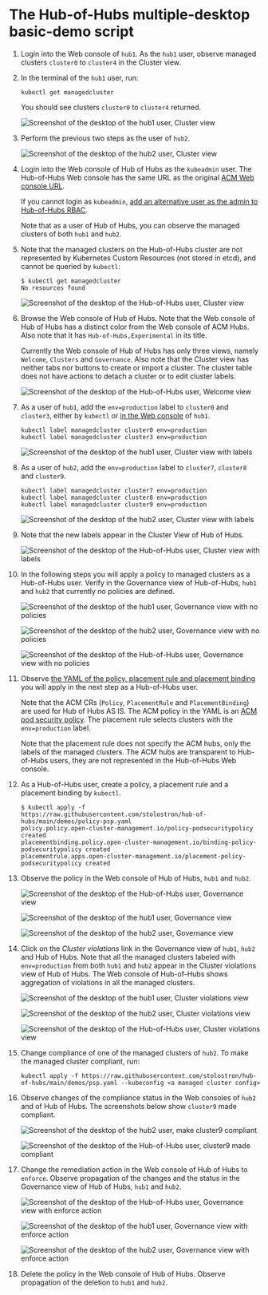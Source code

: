 # The Hub-of-Hubs multiple-desktop basic-demo script

1.  Login into the Web console of `hub1`. As the `hub1` user, observe managed clusters `cluster0` to `cluster4` in the
    Cluster view.

1.  In the terminal of the `hub1` user, run:

    ```
    kubectl get managedcluster
    ```

    You should see clusters `cluster0` to `cluster4` returned.

    ![Screenshot of the desktop of the hub1 user, Cluster view](images/hub1.png)

1.  Perform the previous two steps as the user of `hub2`.

    ![Screenshot of the desktop of the hub2 user, Cluster view](images/hub2.png)

1.  Login into the Web console of Hub of Hubs as the `kubeadmin` user. The Hub-of-Hubs Web console has the same URL as the original [ACM Web console URL](https://access.redhat.com/documentation/en-us/red_hat_advanced_cluster_management_for_kubernetes/2.4/html/web_console/web-console#accessing-your-console).

    If you cannot login as `kubeadmin`, [add an alternative user as the admin to Hub-of-Hubs RBAC](https://github.com/stolostron/hub-of-hubs-rbac#update-role-bindings-or-role-definitions).

    Note that as a user of Hub of Hubs, you can observe the managed clusters of both `hub1` and `hub2`.

1.  Note that the managed clusters on the Hub-of-Hubs cluster are not represented by Kubernetes Custom Resources
    (not stored in etcd), and cannot be queried by `kubectl`:

    ```
    $ kubectl get managedcluster
    No resources found
    ```

    ![Screenshot of the desktop of the Hub-of-Hubs user, Cluster view](images/hoh.png)

1.  Browse the Web console of Hub of Hubs. Note that the Web console of Hub of Hubs has a distinct color from the
    Web console of ACM Hubs. Also note that it has `Hub-of-Hubs,Experimental` in its title.

    Currently the Web console of Hub of Hubs has only three views, namely `Welcome`, `Clusters` and
    `Governance`. Also note that the Cluster view has neither tabs nor buttons to create or import a cluster.
    The cluster table does not have actions to detach a cluster or to edit cluster labels.

    ![Screenshot of the desktop of the Hub-of-Hubs user, Welcome view](images/hoh_welcome.png)

1.  As a user of `hub1`, add the `env=production` label to `cluster0` and `cluster3`, either by `kubectl`
    or
    [in the Web console](https://access.redhat.com/documentation/en-us/red_hat_advanced_cluster_management_for_kubernetes/2.4/html/clusters/managing-your-clusters#managing-cluster-labels)
    of `hub1`.

    ```
    kubectl label managedcluster cluster0 env=production
    kubectl label managedcluster cluster3 env=production
    ```

    ![Screenshot of the desktop of the hub1 user, Cluster view with labels](images/hub1_labels.png)

1.  As a user of `hub2`, add the `env=production` label to `cluster7`, `cluster8` and `cluster9`.

    ```
    kubectl label managedcluster cluster7 env=production
    kubectl label managedcluster cluster8 env=production
    kubectl label managedcluster cluster9 env=production
    ```

    ![Screenshot of the desktop of the hub2 user, Cluster view with labels](images/hub2_labels.png)

1.  Note that the new labels appear in the Cluster View of Hub of Hubs.

    ![Screenshot of the desktop of the Hub-of-Hubs user, Cluster view with labels](images/hoh_labels.png)

1.  In the following steps you will apply a policy to managed clusters as a Hub-of-Hubs user. Verify in the
    Governance view of Hub-of-Hubs, `hub1` and `hub2` that currently no policies are defined.

    ![Screenshot of the desktop of the hub1 user, Governance view with no policies](images/hub1_no_policies.png)

    ![Screenshot of the desktop of the hub2 user, Governance view with no policies](images/hub2_no_policies.png)

    ![Screenshot of the desktop of the Hub-of-Hubs user, Governance view with no policies](images/hoh_no_policies.png)

1.  Observe
    [the YAML of the policy, placement rule and placement binding](https://raw.githubusercontent.com/stolostron/hub-of-hubs/main/demos/policy-psp.yaml )
    you will apply in the next step as a Hub-of-Hubs user.

    Note that the ACM CRs (`Policy`, `PlacementRule` and `PlacementBinding`) are used for Hub of Hubs AS IS.
    The ACM policy in the YAML is an [ACM pod security policy](https://access.redhat.com/documentation/en-us/red_hat_advanced_cluster_management_for_kubernetes/2.4/html/governance/governance#pod-security-policy).
    The placement rule selects clusters with the `env=production` label.

    Note that the placement rule does not specify the ACM hubs, only the labels of the managed clusters. The ACM hubs
    are transparent to Hub-of-Hubs users, they are not represented in the Hub-of-Hubs Web console.

1.  As a Hub-of-Hubs user, create a policy, a placement rule and a placement binding by `kubectl`.

    ```
    $ kubectl apply -f https://raw.githubusercontent.com/stolostron/hub-of-hubs/main/demos/policy-psp.yaml
    policy.policy.open-cluster-management.io/policy-podsecuritypolicy created
    placementbinding.policy.open-cluster-management.io/binding-policy-podsecuritypolicy created
    placementrule.apps.open-cluster-management.io/placement-policy-podsecuritypolicy created
    ```

1.  Observe the policy in the Web console of Hub of Hubs, `hub1` and `hub2`.

    ![Screenshot of the desktop of the Hub-of-Hubs user, Governance view](images/hoh_policy.png)

    ![Screenshot of the desktop of the hub1 user, Governance view](images/hub1_policy.png)

    ![Screenshot of the desktop of the hub2 user, Governance view](images/hub2_policy.png)

1.  Click on the _Cluster violations_ link in the Governance view of `hub1`, `hub2` and Hub of Hubs.
    Note that all the managed clusters labeled with `env=production` from both `hub1` and `hub2` appear in the Cluster
    violations view of Hub of Hubs. The Web console of Hub-of-Hubs shows aggregation of violations in all the
    managed clusters.

    ![Screenshot of the desktop of the hub1 user, Cluster violations view](images/hub1_cluster_violations.png)

    ![Screenshot of the desktop of the hub2 user, Cluster violations view](images/hub2_cluster_violations.png)

    ![Screenshot of the desktop of the Hub-of-Hubs user, Cluster violations view](images/hoh_cluster_violations.png)

1.  Change compliance of one of the managed clusters of `hub2`. To make the managed cluster compliant, run:

    ```
    kubectl apply -f https://raw.githubusercontent.com/stolostron/hub-of-hubs/main/demos/psp.yaml --kubeconfig <a managed cluster config>
    ```

1.  Observe changes of the compliance status in the Web consoles of `hub2` and of Hub of Hubs. The screenshots below
    show `cluster9` made compliant.

    ![Screenshot of the desktop of the hub2 user, make cluster9 compliant](images/hub2_make_cluster9_compliant.png)

    ![Screenshot of the desktop of the Hub-of-Hubs user, cluster9 made compliant](images/hoh_cluster9_made_compliant.png)

1.  Change the remediation action in the Web console of Hub of Hubs to `enforce`.
    Observe propagation of the changes and the status in the Governance view of Hub of Hubs, `hub1` and `hub2`.

    ![Screenshot of the desktop of the Hub-of-Hubs user, Governance view with enforce action](images/hoh_enforce_policy.png)

    ![Screenshot of the desktop of the hub1 user, Governance view with enforce action](images/hub1_enforce_policy.png)

    ![Screenshot of the desktop of the hub2 user, Governance view with enforce action](images/hub2_enforce_policy.png)

1.  Delete the policy in the Web console of Hub of Hubs. Observe propagation of the deletion to `hub1` and `hub2`.
